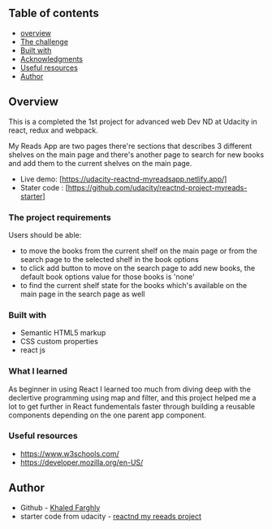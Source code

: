 ## Table of contents

- [overview](#Overview)
- [The challenge](#The-project-requirements)
- [Built with](#built-with)
- [Acknowledgments](What-I-learned)
- [Useful resources](#useful-resources)
- [Author](#author)

## Overview

This is a completed the 1st project for advanced web Dev ND at Udacity in react, redux and webpack.

My Reads App are two pages there're sections that describes 3 different shelves on the main page
and there's another page to search for new books and add them to the current shelves on the main page.

- Live demo: [https://udacity-reactnd-myreadsapp.netlify.app/]
- Stater code : [https://github.com/udacity/reactnd-project-myreads-starter]

### The project requirements

Users should be able:

- to move the books from the current shelf on the main page or from the search page to the selected shelf in the book options
- to click add button to move on the search page to add new books, the default book options value for those books is 'none'
- to find the current shelf state for the books which's available on the main page in the search page as well


### Built with

- Semantic HTML5 markup
- CSS custom properties
- react js

### What I learned

As beginner in using React I learned too much from diving deep with the declertive programming
using map and filter, and this project helped me a lot to get further in React fundementals faster
through building a reusable components depending on the one parent app component.

### Useful resources

- https://www.w3schools.com/
- https://developer.mozilla.org/en-US/

## Author

- Github - [Khaled Farghly](https://github.com/KhaledMostafa990)
- starter code from udacity - [reactnd my reeads project](https://github.com/udacity/reactnd-project-myreads-starter)

